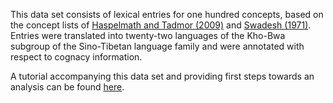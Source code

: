 This data set consists of lexical entries for one hundred
concepts, based on the concept lists of [Haspelmath and Tadmor (2009)](https://concepticon.clld.org/contributions/Haspelmath-2009-1460) and [Swadesh (1971)](https://concepticon.clld.org/contributions/Swadesh-1971-100).
Entries were translated into twenty-two languages of the Kho-Bwa subgroup of the Sino-Tibetan language family and were annotated with respect to cognacy information.

A tutorial accompanying this data set and providing first steps towards an analysis can be found [here](https://github.com/lexibank/phylogenetics-data-management-tutorial/blob/master/Tutorial.md).
